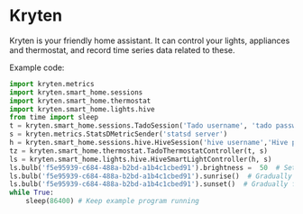 # Kryten

Kryten is your friendly home assistant. It can control your lights, appliances and thermostat, and record time series data related to these.

Example code:

```python
import kryten.metrics
import kryten.smart_home.sessions
import kryten.smart_home.thermostat
import kryten.smart_home.lights.hive
from time import sleep
t = kryten.smart_home.sessions.TadoSession('Tado username', 'tado password')
s = kryten.metrics.StatsDMetricSender('statsd server')
h = kryten.smart_home.sessions.hive.HiveSession('hive username','Hive password')
tz = kryten.smart_home.thermostat.TadoThermostatController(t, s)
ls = kryten.smart_home.lights.hive.HiveSmartLightController(h, s)
ls.bulb('f5e95939-c684-488a-b2bd-a1b4c1cbed91').brightness =  50  # Set brightness of bulb to 50%
ls.bulb('f5e95939-c684-488a-b2bd-a1b4c1cbed91').sunrise()  # Gradually fade bulb up from 0 to 100%
ls.bulb('f5e95939-c684-488a-b2bd-a1b4c1cbed91').sunset()  # Gradually fade bulb down from current brightness to 0%
while True:
    sleep(86400) # Keep example program running 
```